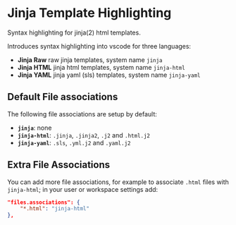 # Jinja Template Highlighting

Syntax highlighting for jinja(2) html templates.

Introduces syntax highlighting into vscode for three languages:

* **Jinja Raw** raw jinja templates, system name `jinja`
* **Jinja HTML** jinja html templates, system name `jinja-html`
* **Jinja YAML** jinja yaml (sls) templates, system name `jinja-yaml`

## Default File associations

The following file associations are setup by default:

* **`jinja`**: none
* **`jinja-html`**: `.jinja`, `.jinja2`, `.j2` and `.html.j2`
* **`jinja-yaml`**: `.sls`, `.yml.j2` and `.yaml.j2`

## Extra File Associations

You can add more file associations, for example to associate `.html` files with `jinja-html`;
in your user or workspace settings add:

```json
"files.associations": {
    "*.html": "jinja-html"
},
```
